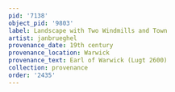 ```yaml
---
pid: '7138'
object_pid: '9803'
label: Landscape with Two Windmills and Town
artist: janbrueghel
provenance_date: 19th century
provenance_location: Warwick
provenance_text: Earl of Warwick (Lugt 2600)
collection: provenance
order: '2435'
---
```

